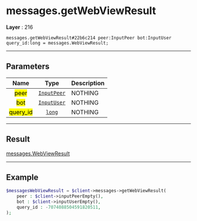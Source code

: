 # messages.getWebViewResult

**Layer** : 216

```tl
messages.getWebViewResult#22b6c214 peer:InputPeer bot:InputUser query_id:long = messages.WebViewResult;
```

---

## Parameters

| Name | Type | Description |
| :---: | :---: | :--- |
| <mark>peer</mark> | [`InputPeer`](type/InputPeer) | NOTHING |
| <mark>bot</mark> | [`InputUser`](type/InputUser) | NOTHING |
| <mark>query_id</mark> | [`long`](type/long) | NOTHING |

---

## Result

[messages.WebViewResult](type/messages.WebViewResult)

---

## Example

```php
$messagesWebViewResult = $client->messages->getWebViewResult(
	peer : $client->inputPeerEmpty(),
	bot : $client->inputUserEmpty(),
	query_id : -7074088504591820511,
);
```